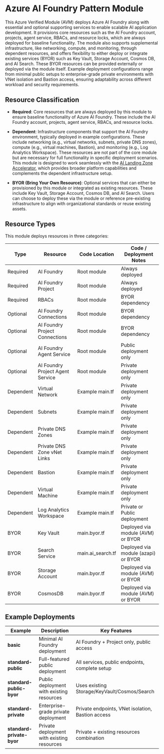 # Azure AI Foundry Pattern Module

This Azure Verified Module (AVM) deploys Azure AI Foundry along with essential and optional supporting services to enable scalable AI application development. It provisions core resources such as the AI Foundry account, projects, agent service, RBACs, and resource locks, which are always deployed for baseline functionality. The module also supports supplemental infrastructure, like networking, compute, and monitoring, through dependent resources, and offers flexibility to either deploy or integrate existing services (BYOR) such as Key Vault, Storage Account, Cosmos DB, and AI Search. These BYOR resources can be provided externally or deployed via the module itself. Example deployment configurations range from minimal public setups to enterprise-grade private environments with VNet isolation and Bastion access, ensuring adaptability across different workload and security requirements.

## Resource Classification

- **Required**: Core resources that are always deployed by this module to ensure baseline functionality of Azure AI Foundry. These include the AI Foundry account, projects, agent service, RBACs, and resource locks.

- **Dependent**: Infrastructure components that support the AI Foundry environment, typically deployed in example configurations. These include networking (e.g., virtual networks, subnets, private DNS zones), compute (e.g., virtual machines, Bastion), and monitoring (e.g., Log Analytics Workspace). These resources are not part of the core module but are necessary for full functionality in specific deployment scenarios. This module is designed to work seamlessly with the [AI Landing Zone Accelerator](https://github.com/Azure/terraform-azurerm-avm-ptn-aiml-landing-zone), which provides broader platform capabilities and complements the dependent infrastructure setup.

- **BYOR (Bring Your Own Resource)**: Optional services that can either be provisioned by this module or integrated as existing resources. These include Key Vault, Storage Account, Cosmos DB, and AI Search. Users can choose to deploy these via the module or reference pre-existing infrastructure to align with organizational standards or reuse existing assets.

## Resource Types

This module deploys resources in three categories:

| Type      | Resource                         | Code Location     | Code / Deployment Notes             |
| --------- | -------------------------------- | ----------------- | ----------------------------------- |
| Required  | AI Foundry                       | Root module       | Always deployed                     |
| Required  | AI Foundry Project               | Root module       | Always deployed                     |
| Required  | RBACs                            | Root module       | BYOR dependency                     |
| Optional  | AI Foundry Connections           | Root module       | BYOR dependency                     |
| Optional  | AI Foundry Project Connections   | Root module       | BYOR dependency                     |
| Optional  | AI Foundry Agent Service         | Root module       | Public deployment only              |
| Optional  | AI Foundry Project Agent Service | Root module       | Private deployment only             |
| Dependent | Virtual Network                  | Example main.tf   | Private deployment only             |
| Dependent | Subnets                          | Example main.tf   | Private deployment only             |
| Dependent | Private DNS Zones                | Example main.tf   | Private deployment only             |
| Dependent | Private DNS Zone vNet Links      | Example main.tf   | Private deployment only             |
| Dependent | Bastion                          | Example main.tf   | Private deployment only             |
| Dependent | Virtual Machine                  | Example main.tf   | Private deployment only             |
| Dependent | Log Analytics Workspace          | Example main.tf   | Private or Public deployment        |
| BYOR      | Key Vault                        | main.byor.tf      | Deployed via module (AVM) or BYOR   |
| BYOR      | Search Service                   | main.ai_search.tf | Deployed via module (azapi) or BYOR |
| BYOR      | Storage Account                  | main.byor.tf      | Deployed via module (AVM) or BYOR   |
| BYOR      | CosmosDB                         | main.byor.tf      | Deployed via module (AVM) or BYOR   |

## Example Deployments

| Example                   | Description                                | Key Features                                      |
| ------------------------- | ------------------------------------------ | ------------------------------------------------- |
| **basic**                 | Minimal AI Foundry deployment              | AI Foundry + Project only, public access          |
| **standard-public**       | Full-featured public deployment            | All services, public endpoints, complete setup    |
| **standard-public-byor**  | Public deployment with existing resources  | Uses existing Storage/KeyVault/Cosmos/Search      |
| **standard-private**      | Enterprise-grade private deployment        | Private endpoints, VNet isolation, Bastion access |
| **standard-private-byor** | Private deployment with existing resources | Private + existing resources combination          |
